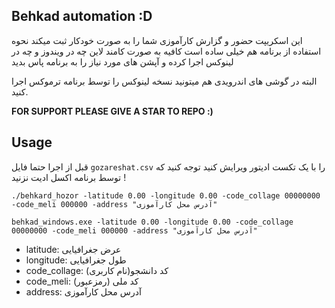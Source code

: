 ## Behkad automation :D
این اسکریپت حضور و گزارش کارآموزی شما را به صورت خودکار ثبت میکند
نحوه استفاده از برنامه هم خیلی ساده است کافیه به صورت کامند لاین چه در ویندوز و چه در لینوکس اجرا کرده و آپشن های مورد نیاز را به برنامه پاس بدید

البته در گوشی های اندرویدی هم میتونید نسخه لینوکس را توسط برنامه ترموکس اجرا کنید.

**FOR SUPPORT PLEASE GIVE A STAR TO REPO :)**

## Usage
قبل از اجرا حتما فایل `gozareshat.csv` را با یک تکست ادیتور ویرایش کنید
توجه کنید که توسط برنامه اکسل ادیت نزنید !

```
./behkard_hozor -latitude 0.00 -longitude 0.00 -code_collage 00000000 -code_meli 000000 -address "آدرس محل کارآموزی"
```


```
behkad_windows.exe -latitude 0.00 -longitude 0.00 -code_collage 00000000 -code_meli 000000 -address "آدرس محل کارآموزی"
```

- latitude: عرض جغرافیایی
- longitude: طول جغرافیایی
- code_collage: (نام کاربری)کد دانشجو
- code_meli: کد ملی (رمزعبور)
- address: آدرس محل کارآموزی